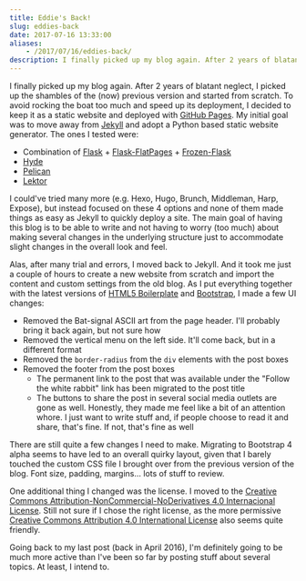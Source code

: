 ```yaml
---
title: Eddie's Back!
slug: eddies-back
date: 2017-07-16 13:33:00
aliases:
    - /2017/07/16/eddies-back/
description: I finally picked up my blog again. After 2 years of blatant neglect, I picked up the shambles of the (now) previous version and started from scratch.
---
```


I finally picked up my blog again. After 2 years of blatant neglect, I picked up the shambles of the (now) previous version and started from scratch. To avoid rocking the boat too much and speed up its deployment, I decided to keep it as a static website and deployed with [GitHub Pages][github-pages]. My initial goal was to move away from [Jekyll][jekyll] and adopt a Python based static website generator. The ones I tested were:

* Combination of [Flask][flask] + [Flask-FlatPages][flask-flatpages] + [Frozen-Flask][frozen-flask]
* [Hyde][hyde]
* [Pelican][pelican]
* [Lektor][lektor]

I could've tried many more (e.g. Hexo, Hugo, Brunch, Middleman, Harp, Expose), but instead focused on these 4 options and none of them made things as easy as Jekyll to quickly deploy a site. The main goal of having this blog is to be able to write and not having to worry (too much) about making several changes in the underlying structure just to accommodate slight changes in the overall look and feel.

Alas, after many trial and errors, I moved back to Jekyll. And it took me just a couple of hours to create a new website from scratch and import the content and custom settings from the old blog. As I put everything together with the latest versions of [HTML5 Boilerplate][html5-boilerplate] and [Bootstrap][bootstrap], I made a few UI changes:

* Removed the Bat-signal ASCII art from the page header. I'll probably bring it back again, but not sure how
* Removed the vertical menu on the left side. It'll come back, but in a different format
* Removed the `border-radius` from the `div` elements with the post boxes
* Removed the footer from the post boxes
    * The permanent link to the post that was available under the "Follow the white rabbit" link has been migrated to the post title
    * The buttons to share the post in several social media outlets are gone as well. Honestly, they made me feel like a bit of an attention whore. I just want to write stuff and, if people choose to read it and share, that's fine. If not, that's fine as well

There are still quite a few changes I need to make. Migrating to Bootstrap 4 alpha seems to have led to an overall quirky layout, given that I barely touched the custom CSS file I brought over from the previous version of the blog. Font size, padding, margins... lots of stuff to review.

One additional thing I changed was the license. I moved to the [Creative Commons Attribution-NonCommercial-NoDerivatives 4.0 Internacional License][by-nc-nd-4.0]. Still not sure if I chose the right license, as the more permissive [Creative Commons Attribution 4.0 International License][by-4.0] also seems quite friendly.

Going back to my last post (back in April 2016), I'm definitely going to be much more active than I've been so far by posting stuff about several topics. At least, I intend to.

[github-pages]: https://pages.github.com/
[jekyll]: https://jekyllrb.com/
[flask]: http://flask.pocoo.org/
[flask-flatpages]: https://pythonhosted.org/Flask-FlatPages/
[frozen-flask]: https://pythonhosted.org/Frozen-Flask/
[hyde]: https://hyde.github.io/
[pelican]: https://blog.getpelican.com/
[lektor]: https://www.getlektor.com/
[html5-boilerplate]: https://html5boilerplate.com/
[bootstrap]: https://getbootstrap.com/
[by-nc-nd-4.0]: https://creativecommons.org/licenses/by-nc-nd/4.0/
[by-4.0]: https://creativecommons.org/licenses/by/4.0/
